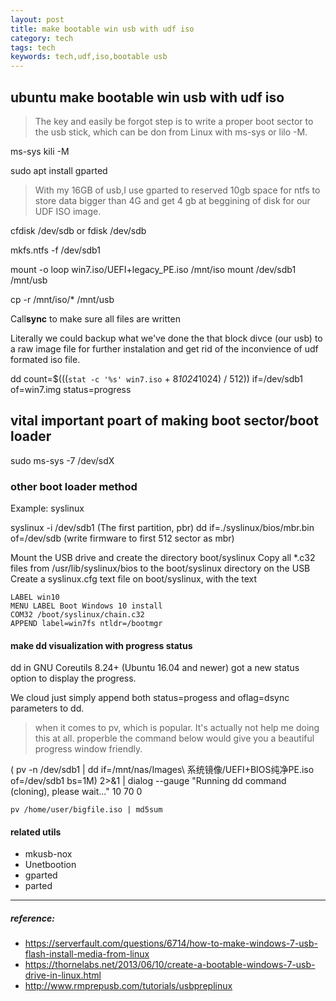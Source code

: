 ```yaml
---
layout: post
title: make bootable win usb with udf iso
category: tech
tags: tech
keywords: tech,udf,iso,bootable usb
---
```

## ubuntu make bootable win usb with udf iso

> The key and easily be forgot step is to write a proper boot sector to the usb stick, which can be don from Linux with ms-sys or lilo -M.


ms-sys kili -M

sudo apt install gparted

> With my 16GB of usb,I use gparted to reserved 10gb space for ntfs to store data bigger than 4G and get 4 gb at beggining of disk for our UDF ISO image.

cfdisk /dev/sdb or fdisk /dev/sdb

mkfs.ntfs -f /dev/sdb1

mount -o loop win7.iso/UEFI+legacy_PE.iso /mnt/iso
mount /dev/sdb1 /mnt/usb

cp -r /mnt/iso/* /mnt/usb

Call**sync** to make sure all files are written

Literally we could backup what we've done the that block divce (our usb) to a raw image file for further instalation and get rid of the inconvience of udf formated iso file.

dd count=$(((`stat -c '%s' win7.iso` + 8*1024*1024) / 512)) if=/dev/sdb1 of=win7.img status=progress



## vital important poart of making boot sector/boot loader
sudo ms-sys -7 /dev/sdX


### other boot loader method

Example: syslinux

syslinux -i /dev/sdb1 (The first partition, pbr)
dd if=./syslinux/bios/mbr.bin of=/dev/sdb (write firmware to first 512 sector as mbr)


Mount the USB drive and create the directory boot/syslinux
Copy all \*.c32 files from /usr/lib/syslinux/bios to the boot/syslinux directory on the USB
Create a syslinux.cfg text file on boot/syslinux, with the text
```
LABEL win10
MENU LABEL Boot Windows 10 install
COM32 /boot/syslinux/chain.c32
APPEND label=win7fs ntldr=/bootmgr
```


#### make dd visualization with progress status
dd in GNU Coreutils 8.24+ (Ubuntu 16.04 and newer) got a new status option to display the progress.

We cloud just simply  append both status=progess and oflag=dsync parameters to dd.





> when it comes to pv, which is popular. It's actually not help me doing this at all. properble the command below would give you a beautiful progress window friendly.

( pv -n /dev/sdb1 | dd if=/mnt/nas/Images\ 系统镜像/UEFI+BIOS纯净PE.iso of=/dev/sdb1 bs=1M) 2>&1 | dialog --gauge "Running dd command (cloning), please wait..." 10 70 0


`pv /home/user/bigfile.iso | md5sum`


#### related utils
- mkusb-nox
- Unetbootion
- gparted
- parted

--------

##### reference:
- https://serverfault.com/questions/6714/how-to-make-windows-7-usb-flash-install-media-from-linux
- https://thornelabs.net/2013/06/10/create-a-bootable-windows-7-usb-drive-in-linux.html
- http://www.rmprepusb.com/tutorials/usbpreplinux